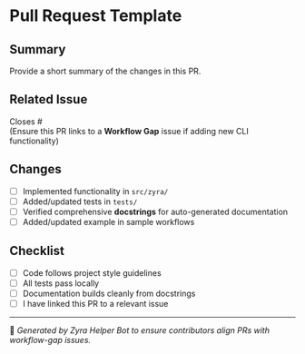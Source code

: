 # Pull Request Template

## Summary

Provide a short summary of the changes in this PR.

## Related Issue

Closes #<issue-number>  
(Ensure this PR links to a **Workflow Gap** issue if adding new CLI functionality)

## Changes

- [ ] Implemented functionality in `src/zyra/`
- [ ] Added/updated tests in `tests/`
- [ ] Verified comprehensive **docstrings** for auto-generated documentation
- [ ] Added/updated example in sample workflows

## Checklist

- [ ] Code follows project style guidelines
- [ ] All tests pass locally
- [ ] Documentation builds cleanly from docstrings
- [ ] I have linked this PR to a relevant issue

---

🔗 *Generated by Zyra Helper Bot to ensure contributors align PRs with workflow-gap issues.*
